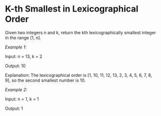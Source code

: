 # K-th Smallest in Lexicographical Order

Given two integers n and k, return the kth lexicographically smallest integer in the range [1, n].

*Example 1:*

Input: n = 13, k = 2

Output: 10

Explanation: The lexicographical order is [1, 10, 11, 12, 13, 2, 3, 4, 5, 6, 7, 8, 9], so the second smallest number is 10.

*Example 2:*

Input: n = 1, k = 1

Output: 1